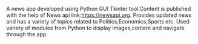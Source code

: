 A news app developed using Python GUI Tkinter tool.Content is published with the help of News api link:https://newsapi.org.
Provides updated news and has a variety of topics related to Politics,Economics,Sports etc.
Used variety of modules from Python to display images,content and navigate through the app.


